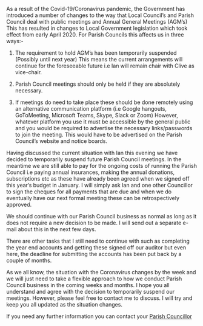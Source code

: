 <!--
.. title: 2020 AGM Postponed,
.. slug: 2020-05-01-agm-postponed
.. date: 2020-05-01 02:49:30 UTC
.. tags: parishcouncil
.. category:
.. link:
.. description:
.. type: text
-->

As a result of the Covid-19/Coronavirus pandemic, the Government has
introduced a number of changes to the way that Local Council’s and
Parish Council deal with public meetings and Annual General Meetings
(AGM’s) This has resulted in changes to Local Government legislation
which took effect from early April 2020. For Parish Councils this
affects us in three ways:-



1. The requirement to hold AGM’s has been temporarily suspended (Possibly until next year) This means the current arrangements will continue for the foreseeable future i.e Ian will remain chair with Clive as vice-chair.



2. Parish Council meetings should only be held if they are absolutely necessary.



3. If meetings do need to take place these should be done remotely using an alternative communication platform (i.e Google hangouts, GoToMeeting, Microsoft Teams, Skype, Slack or Zoom) However, whatever platform you use it must be accessible by the general public and you would be required to advertise the necessary links/passwords to join the meeting. This would have to be advertised on the Parish Council’s website and notice boards.



Having discussed the current situation with Ian this evening we have
decided to temporarily suspend future Parish Council meetings. In the
meantime we are still able to pay for the ongoing costs of running the
Parish Council i.e paying annual insurances, making the annual
donations, subscriptions etc as these have already been agreed when we
signed off this year’s budget in January. I will simply ask Ian and
one other Councillor to sign the cheques for all payments that are due
and when we do eventually have our next formal meeting these can be
retrospectively approved.



We should continue with our Parish Council business as normal as long
as it does not require a new decision to be made. I will send out a
separate e-mail about this in the next few days.



There are other tasks that I still need to continue with such as
completing the year end accounts and getting these signed off our
auditor but even here, the deadline for submitting the accounts has
been put back by a couple of months.



As we all know, the situation with the Coronavirus changes by the week
and we will just need to take a flexible approach to how we conduct
Parish Council business in the coming weeks and months. I hope you all
understand and agree with the decision to temporarily suspend our
meetings. However, please feel free to contact me to discuss. I will
try and keep you all updated as the situation changes.

If you need any further information you can contact your  [Parish Councillor](http://dodcott.org/pages/parish_council/index.html)
